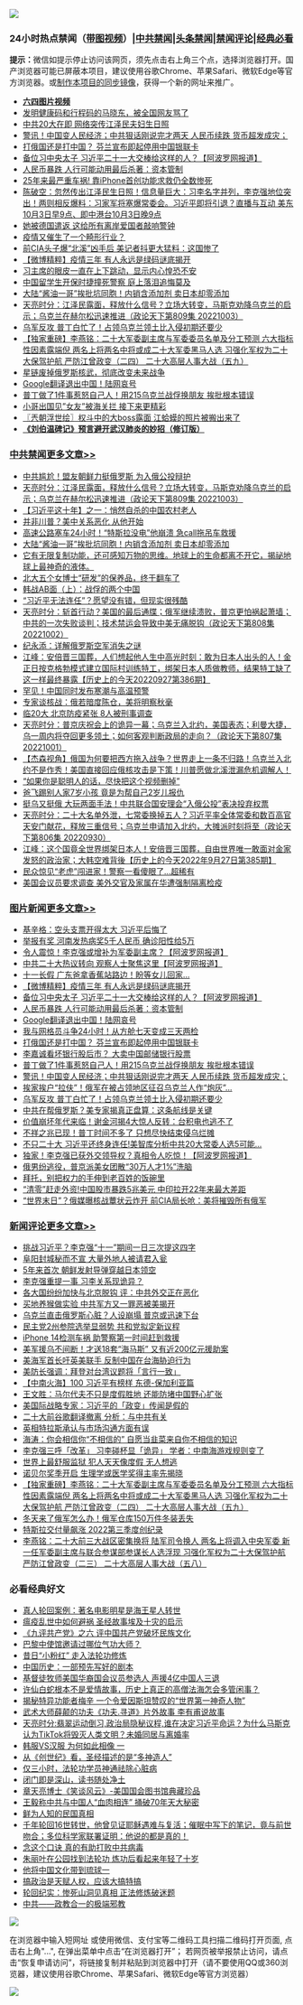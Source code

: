 ![](https://raw.githubusercontent.com/jsvpn/jsproxy/dev/64photo/fqnews-qr.jpg)

<div id="tt">
<h3>24小时热点禁闻（<a href="https://aaa.v2dns.tk/?QAjUl=BgRp5UNKRn&T5Vk=fPVH&Q59Ab=WxGE" target="_blank">带图视频</a>）|<a href="#%E4%B8%AD%E5%85%B1%E7%A6%81%E9%97%BB%E6%9B%B4%E5%A4%9A%E6%96%87%E7%AB%A0">中共禁闻</a>|<a href="#%E5%9B%BE%E7%89%87%E6%96%B0%E9%97%BB%E6%9B%B4%E5%A4%9A%E6%96%87%E7%AB%A0">头条禁闻</a>|<a href="#%E6%96%B0%E9%97%BB%E8%AF%84%E8%AE%BA%E6%9B%B4%E5%A4%9A%E6%96%87%E7%AB%A0">禁闻评论|<a href="#%E5%BF%85%E7%9C%8B%E7%BB%8F%E5%85%B8%E5%A5%BD%E6%96%87">经典必看</a></h3>
<div><b>提示：</b>微信如提示停止访问该网页，须先点击右上角三个点，选择浏览器打开。国产浏览器可能已屏蔽本项目，建议使用谷歌Chrome、苹果Safari、微软Edge等官方浏览器。或<a href="%E5%88%B6%E4%BD%9Cgit%E7%A6%81%E9%97%BB%E9%95%9C%E5%83%8F.md">制作本项目的同步镜像</a>，获得一个新的网址来推广。</div>
<ul>
<li><b><a href="http://d2.v2rss.gq/64.mp4" target="_blank">六四图片视频</a></b></li>
<li><a href="/cnnews/20221003/1792524.md">发明健康码和行程码的马晓东，被全国网友骂了</a></li>
<li><a href="/headline/20221003/1792534.md">中共20大在即 网络突传江泽民夫妇生日照</a></li>
<li><a href="/topimagenews/20221003/1792552.md">警讯！中国变人民经济；中共狠话刚说完才两天 人民币续跌 货币超发成灾；</a></li>
<li><a href="/topimagenews/20221004/1792680.md">打俄国还是打中国？ 芬兰宣布即起停用中国银联卡</a></li>
<li><a href="/topimagenews/20221004/1792850.md">备位习中央太子 习近平二十一大交棒给这样的人？【阿波罗网报道】</a></li>
<li><a href="/topimagenews/20221004/1792745.md">人民币暴跌 人行可能动用最后杀著：资本管制</a></li>
<li><a href="/cnnews/20221003/1792618.md">25年来最严重车祸! 靠iPhone首创功能求救仍全数惨死</a></li>
<li><a href="/bannedvideo/20221003/1792549.md">陈破空：忽然传出江泽民生日照！信息量巨大：习李名字并列，李克强地位突出！两则相反爆料：习家军将塞爆常委会。习近平即将引退？直播与互动 美东10月3日早9点、即中港台10月3日晚9点</a></li>
<li><a href="/cnnews/20221004/1792702.md">她被德国遣返 这给所有离岸爱国者敲响警钟</a></li>
<li><a href="/cnnews/20221003/1792642.md">疫情又催生了一个畸形行业？</a></li>
<li><a href="/worldnews/20221003/1792577.md">前CIA头子爆“北溪”凶手后 美记者抖更大猛料：这国惨了</a></li>
<li><a href="/topimagenews/20221004/1792862.md">【微博精粹】疫情三年 有人永远是绿码谜底揭开</a></li>
<li><a href="/bannedvideo/20221004/1792679.md">习主席的眼皮一直在上下跳动，显示内心惶恐不安</a></li>
<li><a href="/cnnews/20221004/1792693.md">中国留学生开保时捷撞死警察 庭上落泪追悔莫及</a></li>
<li><a href="/cbnews/20221003/1792587.md">大陆“酱油一哥”挨批坑同胞！内销含添加剂 卖日本却零添加</a></li>
<li><a href="/cbnews/20221004/1792849.md">天亮时分：江泽民露面，释放什么信号？立场大转变，马斯克劝降乌克兰的启示；乌克兰在赫尔松迅速推进（政论天下第809集 20221003）</a></li>
<li><a href="/topimagenews/20221003/1792530.md">乌军反攻 普丁白忙了！占领乌克兰领土比入侵初期还要少</a></li>
<li><a href="/comments/20221004/1792713.md">【独家重磅】李燕铭：二十大军委副主席与军委委员名单及分工预测 六大指标性因素露端倪 两名上将两名中将或成二十大军委黑马人选 习强化军权为二十大保驾护航 严防江曾政变（二四） 二十大高层人事大战（五九）</a></li>
<li><a href="/comments/20221003/1792641.md">星链废掉俄罗斯核武，彻底改变未来战争</a></li>
<li><a href="/topimagenews/20221004/1792744.md">Google翻译退出中国！陆网哀号</a></li>
<li><a href="/topimagenews/20221003/1792613.md">普丁做了1件事惹怒自己人！用215乌克兰战俘换朋友 挨批根本错误</a></li>
<li><a href="/cnnews/20221004/1792757.md">小哥出国见”女友”被海关拦 接下来更精彩</a></li>
<li><a href="/ssgc/20221004/1792848.md">〖兲朝浮世绘〗权斗中的大boss露面 江蛤蟆的照片被搬出来了</a></li>
<li><b><a href="/comments/20200207/1272816.md" target="_blank">《刘伯温碑记》预言避开武汉肺炎的妙招（修订版）</a></b></li>
</ul>
</div>

<div class="catlist">
<h3><a href="/cbnews/" target="_blank">中共禁闻</a><span><a href="/cbnews/" target="_blank" rel="nofollow">更多文章>></a></span></h3>
<ul>
<li><a href="/cbnews/20221004/1792911.md" target="_blank">中共尴尬！盟友朝鲜力挺俄罗斯 为入俄公投辩护</a></li>
<li><a href="/cbnews/20221004/1792849.md" target="_blank">天亮时分：江泽民露面，释放什么信号？立场大转变，马斯克劝降乌克兰的启示；乌克兰在赫尔松迅速推进（政论天下第809集 20221003）</a></li>
<li><a href="/cbnews/20221004/1792807.md" target="_blank">【习近平这十年】之一：悄然自杀的中国农村老人</a></li>
<li><a href="/cbnews/20221004/1792700.md" target="_blank">并非川普？美中关系恶化 从他开始</a></li>
<li><a href="/cbnews/20221003/1792614.md" target="_blank">高速公路塞车24小时！“特斯拉没电”他崩溃 急call拖吊车救援</a></li>
<li><a href="/cbnews/20221003/1792587.md" target="_blank">大陆“酱油一哥”挨批坑同胞！内销含添加剂 卖日本却零添加</a></li>
<li><a href="/comments/20221003/1792555.md" target="_blank">它有无限复制功能，还可感知万物的思维。地球上的生命都离不开它，揭祕地球上最神奇的液体。</a></li>
<li><a href="/cbnews/20221003/1792435.md" target="_blank">北大五个女博士“研发”的保养品，终于翻车了</a></li>
<li><a href="/cbnews/20221003/1792294.md" target="_blank">韩战AB面（上）：战俘的两个中国</a></li>
<li><a href="/cbnews/20221003/1792416.md" target="_blank">“习近平无法连任”？愿望没有错，但现实很残酷</a></li>
<li><a href="/cbnews/20221003/1792379.md" target="_blank">天亮时分：斩首行动？美国的最后通牒；俄军继续溃败，普京更怕祸起萧墙；中共的一次失败谈判；技术禁运会导致中美无痛脱钩（政论天下第808集 20221002）</a></li>
<li><a href="/cbnews/20221003/1792350.md" target="_blank">纪永添：详解俄罗斯空军消失之谜</a></li>
<li><a href="/cbnews/20221003/1792298.md" target="_blank">江峰：安倍晋三国葬，人们想起他人生中高光时刻：敢为日本人出头的人！金正日按克格勃模式建立国际村训练特工，绑架日本人质做教师，结果特工缺了这一样最终暴露【历史上的今天20220927第386期】</a></li>
<li><a href="/cbnews/20221003/1792297.md" target="_blank">罕见！中国同时发布寒潮与高温预警</a></li>
<li><a href="/cbnews/20221002/1792194.md" target="_blank">专家谈核战：俄若暗度陈仓，美将明察秋毫</a></li>
<li><a href="/cbnews/20221002/1792117.md" target="_blank">临20大 北京防疫紧张 8人被刑事调查</a></li>
<li><a href="/cbnews/20221002/1792115.md" target="_blank">天亮时分：普京庆祝会上的诡异一幕；乌克兰入北约，美国表态；利曼大捷，乌一周内将夺回更多领土；如何客观判断政局的走向？（政论天下第807集 20221001）</a></li>
<li><a href="/comments/20221002/1792112.md" target="_blank">【杰森视角】俄国为何要把西方拖入战争？世界走上一条不归路！乌克兰入北约不是作秀！美国直接回应俄核攻击是下策！川普愿做北溪泄漏危机调解人！</a></li>
<li><a href="/cbnews/20221002/1792010.md" target="_blank">“如果你是聪明人的话，尽快把这个视频删掉”</a></li>
<li><a href="/cbnews/20221002/1792009.md" target="_blank">爸飞踢别人家7岁小孩 竟是为帮自己2岁儿报仇</a></li>
<li><a href="/cbnews/20221001/1791818.md" target="_blank">挺乌又挺俄 大玩两面手法！中共联合国安理会“入俄公投”表决投弃权票</a></li>
<li><a href="/cbnews/20221001/1791698.md" target="_blank">天亮时分：二十大名单外泄，七常委换掉五人？习近平率全体常委和数百高官天安门献花，释放三重信号；乌克兰申请加入北约，大摊派时刻将至（政论天下第806集 20220930）</a></li>
<li><a href="/cbnews/20221001/1791670.md" target="_blank">江峰：这个国竟全世界绑架日本人！安倍晋三国葬，自由世界唯一敢面对金家发怒的政治家；大韩空难背後【历史上的今天2022年9月27日第385期】</a></li>
<li><a href="/cbnews/20221001/1791566.md" target="_blank">民众惊见“老虎”闯进家！警察一看傻眼了…超稀有</a></li>
<li><a href="/cbnews/20221001/1791526.md" target="_blank">美国会议员要求调查 美外交官及家属在华遭强制隔离检疫</a></li>

</ul>
</div>
<div class="catlist">
<h3><a href="/topimagenews/" target="_blank">图片新闻</a><span><a href="/topimagenews/" target="_blank" rel="nofollow">更多文章>></a></span></h3>
<ul>
<li><a href="/topimagenews/20221004/1792946.md" target="_blank">基辛格：空头支票开得太大 习近平后悔了</a></li>
<li><a href="/topimagenews/20221004/1792931.md" target="_blank">举报有奖 河南发热病奖5千人民币 确诊阳性给5万</a></li>
<li><a href="/topimagenews/20221004/1792924.md" target="_blank">令人震惊！李克强或增补为军委副主席？【阿波罗网报道】</a></li>
<li><a href="/topimagenews/20221004/1792910.md" target="_blank">中共二十大热议转向 观察人士聚焦这里【阿波罗网报道】</a></li>
<li><a href="/topimagenews/20221004/1792879.md" target="_blank">十一长假 广东爸拿香蕉站路边！盼等女儿回家…</a></li>
<li><a href="/topimagenews/20221004/1792862.md" target="_blank">【微博精粹】疫情三年 有人永远是绿码谜底揭开</a></li>
<li><a href="/topimagenews/20221004/1792850.md" target="_blank">备位习中央太子 习近平二十一大交棒给这样的人？【阿波罗网报道】</a></li>
<li><a href="/topimagenews/20221004/1792745.md" target="_blank">人民币暴跌 人行可能动用最后杀著：资本管制</a></li>
<li><a href="/topimagenews/20221004/1792744.md" target="_blank">Google翻译退出中国！陆网哀号</a></li>
<li><a href="/topimagenews/20221004/1792715.md" target="_blank">我与网格员斗争24小时！从方舱七天变成三天两检</a></li>
<li><a href="/topimagenews/20221004/1792680.md" target="_blank">打俄国还是打中国？ 芬兰宣布即起停用中国银联卡</a></li>
<li><a href="/topimagenews/20221004/1792658.md" target="_blank">李嘉诚看坏银行股后市？ 大卖中国邮储银行股票</a></li>
<li><a href="/topimagenews/20221003/1792613.md" target="_blank">普丁做了1件事惹怒自己人！用215乌克兰战俘换朋友 挨批根本错误</a></li>
<li><a href="/topimagenews/20221003/1792552.md" target="_blank">警讯！中国变人民经济；中共狠话刚说完才两天 人民币续跌 货币超发成灾；</a></li>
<li><a href="/topimagenews/20221003/1792531.md" target="_blank">挨家挨户“拉伕”！俄军在被占领地区征召乌克兰人作“炮灰”…</a></li>
<li><a href="/topimagenews/20221003/1792530.md" target="_blank">乌军反攻 普丁白忙了！占领乌克兰领土比入侵初期还要少</a></li>
<li><a href="/topimagenews/20221003/1792521.md" target="_blank">中共在帮俄罗斯？美专家揭真正盘算：这条航线是关键</a></li>
<li><a href="/topimagenews/20221003/1792504.md" target="_blank">价值崩坏年代来临！谢金河揭4大惊人反转：台积电也逃不了</a></li>
<li><a href="/topimagenews/20221003/1792470.md" target="_blank">不祥之兆已现！普丁时间不多了 只想尽快结束侵乌烂摊</a></li>
<li><a href="/topimagenews/20221003/1792450.md" target="_blank">不只二十大 习近平还终身连任!美智库分析中共20大常委人选5可能…</a></li>
<li><a href="/topimagenews/20221003/1792446.md" target="_blank">独家！李克强已获外交领导权？真相令人吃惊！【阿波罗网报道】</a></li>
<li><a href="/topimagenews/20221003/1792434.md" target="_blank">俄男纷逃役，普京派美女团散“30万人才1%”洗脑</a></li>
<li><a href="/topimagenews/20221003/1792407.md" target="_blank">拜托，别把权力的手伸到老百姓的饭碗里</a></li>
<li><a href="/topimagenews/20221003/1792406.md" target="_blank">“清零”赶走外资!中国股市暴跌5兆美元 中印拉开22年来最大差距</a></li>
<li><a href="/topimagenews/20221003/1792381.md" target="_blank">“世界末日”？俄媒曝核战蕈状云炸开 前CIA局长呛：美将摧毁所有俄军</a></li>

</ul>
</div>
<div class="catlist">
<h3><a href="/comments/" target="_blank">新闻评论</a><span><a href="/comments/" target="_blank" rel="nofollow">更多文章>></a></span></h3>
<ul>
<li><a href="/comments/20221004/1792969.md" target="_blank">挑战习近平？李克强“十一”期间一日三次提这四字</a></li>
<li><a href="/comments/20221004/1792903.md" target="_blank">阜阳封城秘而不宣 大量外地人被请君入瓮</a></li>
<li><a href="/comments/20221004/1792902.md" target="_blank">5年来首次 朝鲜发射导弹穿越日本领空</a></li>
<li><a href="/comments/20221004/1792897.md" target="_blank">李克强重提一事 习李关系现诡异？</a></li>
<li><a href="/comments/20221004/1792872.md" target="_blank">各大国纷纷加快与北京脱钩 评：中共外交正在恶化</a></li>
<li><a href="/comments/20221004/1792871.md" target="_blank">买地养猴做实验 中共军方又一罪恶被美揭开</a></li>
<li><a href="/comments/20221004/1792860.md" target="_blank">乌克兰直击俄罗斯心脏？人设崩塌 普京或迅速下台</a></li>
<li><a href="/comments/20221004/1792847.md" target="_blank">民主党2州参院选举显弱势 共和党拟定新议程</a></li>
<li><a href="/comments/20221004/1792846.md" target="_blank">iPhone 14检测车祸 助警察第一时间赶到救援</a></li>
<li><a href="/comments/20221004/1792837.md" target="_blank">美军援乌不间断！才送18套“海马斯” 又有近200亿元援助案</a></li>
<li><a href="/comments/20221004/1792836.md" target="_blank">美海军首长吁英美联手 反制中国在台海胁迫行为</a></li>
<li><a href="/comments/20221004/1792829.md" target="_blank">美防长强调：拜登对台湾议题将「言行一致」</a></li>
<li><a href="/comments/20221004/1792819.md" target="_blank">【中南火海】100 习近平有榜样 东德-保加利亚篇</a></li>
<li><a href="/comments/20221004/1792818.md" target="_blank">王文胜：马尔代夫不只是度假胜地 还能防堵中国野心扩张</a></li>
<li><a href="/comments/20221004/1792798.md" target="_blank">美国际战略专家：习近平的「政变」传闻是假的</a></li>
<li><a href="/comments/20221004/1792797.md" target="_blank">二十大前谷歌翻译撤离 分析：与中共有关</a></li>
<li><a href="/comments/20221004/1792796.md" target="_blank">英相特拉斯承认与市场沟通方面有误</a></li>
<li><a href="/comments/20221004/1792786.md" target="_blank">海涛：你会相信你“不相信的” 自愿当韭菜来自你不相信的知识</a></li>
<li><a href="/comments/20221004/1792729.md" target="_blank">李克强三呼「改革」 习李碰杯显「诡异」 学者：中南海游戏规则变了</a></li>
<li><a href="/comments/20221004/1792728.md" target="_blank">世界上最舒服监狱 犯人天天像度假 无人想逃</a></li>
<li><a href="/comments/20221004/1792721.md" target="_blank">诺贝尔奖季开启 生理学或医学奖得主率先揭晓</a></li>
<li><a href="/comments/20221004/1792713.md" target="_blank">【独家重磅】李燕铭：二十大军委副主席与军委委员名单及分工预测 六大指标性因素露端倪 两名上将两名中将或成二十大军委黑马人选 习强化军权为二十大保驾护航 严防江曾政变（二四） 二十大高层人事大战（五九）</a></li>
<li><a href="/comments/20221004/1792692.md" target="_blank">冬天来了俄军怎么办！俄军仓库150万件冬装丢失</a></li>
<li><a href="/comments/20221004/1792690.md" target="_blank">特斯拉交付量飙涨 2022第三季度创纪录</a></li>
<li><a href="/comments/20221004/1792686.md" target="_blank">李燕铭：二十大前三大战区密集换将 陆军司令换人 两名上将调入中央军委 新一任军委副主席与联合参谋部参谋长人选浮现 习强化军权为二十大保驾护航 严防江曾政变（二三） 二十大高层人事大战（五八）</a></li>

</ul>
</div>

<div class="catlist">
<h3>必看经典好文</h3>
<ul>
<li><a href="/comments/20200523/1332915.md" target="_blank">真人轮回案例：著名电影明星是海王星人转世</a></li>
<li><a href="/comments/20200618/1346823.md" target="_blank">瘟疫乱世中如何避祸 圣经故事埃及十灾的启示</a></li>
<li><a href="/bookonline/20131116/201050.md" target="_blank">《九评共产党》之六 评中国共产党破坏民族文化</a></li>
<li><a href="/comments/20210728/1595695.md" target="_blank">巴黎中使馆邀请过哪位气功大师？</a></li>
<li><a href="/cbnews/20211123/1656425.md" target="_blank">昔日“小粉红” 走入法轮功修炼</a></li>
<li><a href="/comments/20220910/1782931.md" target="_blank">中国历史：一部预先写好的剧本</a></li>
<li><a href="/taiwannews/20220804/1767098.md" target="_blank">基督徒牧师美国华裔国会议员参选人 声援4亿中国人三退</a></li>
<li><a href="/cnnews/20180504/937198.md" target="_blank">许仙白蛇根本不是爱情故事，历史上真正的高僧法海怎会多管闲事？</a></li>
<li><a href="/cnnews/20210317/1506463.md" target="_blank">揭秘特异功能者梅辛 一个令爱因斯坦赞叹的“世界第一神奇人物”</a></li>
<li><a href="/topimagenews/20181117/1032655.md" target="_blank">武术大师薛颠的功夫《功夫.寻道》片外故事 李有甫说故事</a></li>
<li><a href="/cbnews/20220620/1747851.md" target="_blank">天亮时分:翡翠运动倒习,政治局隐秘议程,谁在决定习近平命运？为什么马斯克认为TikTok将毁灭人类文明？未婚同居与离婚率</a></li>
<li><a href="/bannedvideo/20220228/1697982.md" target="_blank">韩服VS汉服 为何如此相像 一</a></li>
<li><a href="/comments/20210223/1492392.md" target="_blank">从《创世纪》看，圣经描述的是“多神造人”</a></li>
<li><a href="/health/20170626/780270.md" target="_blank">仅三小时，法轮功学员神通祛除心脏病</a></li>
<li><a href="/tculture/20200803/1373949.md" target="_blank">闭门即是深山，读书随处净土</a></li>
<li><a href="/comments/20220925/1789151.md" target="_blank">章天亮博士《笑谈风云》-美国国会图书馆典藏珍品</a></li>
<li><a href="/cbnews/20200730/1371580.md" target="_blank">王毅称中共与中国人“血肉相连” 捅破70年天大秘密</a></li>
<li><a href="/comments/20200926/1403589.md" target="_blank">鲜为人知的民国真相</a></li>
<li><a href="/comments/20210827/1614424.md" target="_blank">千年轮回16世转世，他曾见证耶稣遇难与复活；催眠中写下的笔记，竟与前世吻合；多位科学家联署证明：他说的都是真的！</a></li>
<li><a href="/comments/20200707/1357090.md" target="_blank">念这个口诀 真的有助打败中共病毒</a></li>
<li><a href="/comments/20210720/1488271.md" target="_blank">朱丽叶在公园找到法轮功 炼功后看起来年轻了十岁</a></li>
<li><a href="/bannedvideo/20220425/1724098.md" target="_blank">他将中国文化带到琉球一</a></li>
<li><a href="/comments/20200814/1379994.md" target="_blank">搞政治是天赋人权，应该大搞特搞</a></li>
<li><a href="/tculture/xiulian/20180114/885650.md" target="_blank">轮回纪实：惨死山洞见真相 正法修炼破迷题</a></li>
<li><a href="/comments/20220331/1712636.md" target="_blank">中共——政教合一的极端邪教</a></li>

</ul>
</div>

![](https://raw.githubusercontent.com/jsvpn/jsproxy/dev/64photo/fqnews-qr.jpg)

在浏览器中输入短网址 或使用微信、支付宝等二维码工具扫描二维码打开页面, 点击右上角"...", 在弹出菜单中点击“在浏览器打开”； 若网页被举报禁止访问，请点击“恢复申请访问”，将链接复制并粘贴到浏览器中打开（请不要使用QQ或360浏览器，建议使用谷歌Chrome、苹果Safari、微软Edge等官方浏览器）

![](https://raw.githubusercontent.com/jsvpn/jsproxy/dev/64photo/wx.jpg)